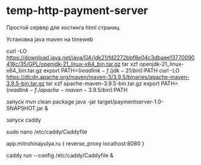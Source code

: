# temp-http-payment-server
Простой сервер для хостинга html страниц


Установка java maven на timeweb

curl -LO https://download.java.net/java/GA/jdk21/fd2272bbf8e04c3dbaee13770090416c/35/GPL/openjdk-21_linux-x64_bin.tar.gz
tar xzf openjdk-21_linux-x64_bin.tar.gz
export PATH=$(readlink -f ./jdk-21/bin):$PATH
curl -LO https://dlcdn.apache.org/maven/maven-3/3.9.5/binaries/apache-maven-3.9.5-bin.tar.gz
tar xzf apache-maven-3.9.5-bin.tar.gz
export PATH=$(readlink -f ./apache-maven-3.9.5/bin):$PATH

запуск
mvn clean package
java -jar target/paymentserver-1.0-SNAPSHOT.jar &

запуск caddy

sudo nano /etc/caddy/Caddyfile

app.mitrohinayulya.ru {
    reverse_proxy localhost:8080
}

caddy run --config /etc/caddy/Caddyfile &
